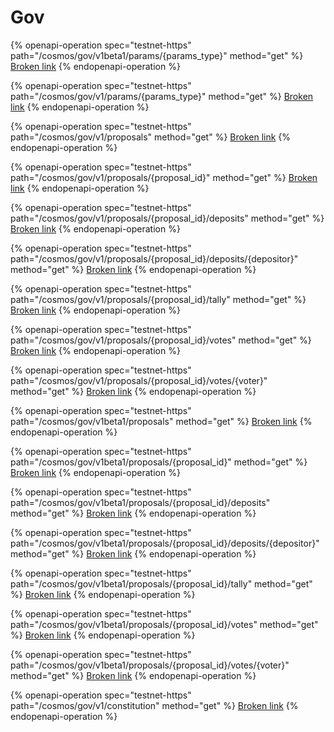 # Gov

{% openapi-operation spec="testnet-https" path="/cosmos/gov/v1beta1/params/{params_type}" method="get" %}
[Broken link](broken-reference)
{% endopenapi-operation %}

{% openapi-operation spec="testnet-https" path="/cosmos/gov/v1/params/{params_type}" method="get" %}
[Broken link](broken-reference)
{% endopenapi-operation %}

{% openapi-operation spec="testnet-https" path="/cosmos/gov/v1/proposals" method="get" %}
[Broken link](broken-reference)
{% endopenapi-operation %}

{% openapi-operation spec="testnet-https" path="/cosmos/gov/v1/proposals/{proposal_id}" method="get" %}
[Broken link](broken-reference)
{% endopenapi-operation %}

{% openapi-operation spec="testnet-https" path="/cosmos/gov/v1/proposals/{proposal_id}/deposits" method="get" %}
[Broken link](broken-reference)
{% endopenapi-operation %}

{% openapi-operation spec="testnet-https" path="/cosmos/gov/v1/proposals/{proposal_id}/deposits/{depositor}" method="get" %}
[Broken link](broken-reference)
{% endopenapi-operation %}

{% openapi-operation spec="testnet-https" path="/cosmos/gov/v1/proposals/{proposal_id}/tally" method="get" %}
[Broken link](broken-reference)
{% endopenapi-operation %}

{% openapi-operation spec="testnet-https" path="/cosmos/gov/v1/proposals/{proposal_id}/votes" method="get" %}
[Broken link](broken-reference)
{% endopenapi-operation %}

{% openapi-operation spec="testnet-https" path="/cosmos/gov/v1/proposals/{proposal_id}/votes/{voter}" method="get" %}
[Broken link](broken-reference)
{% endopenapi-operation %}

{% openapi-operation spec="testnet-https" path="/cosmos/gov/v1beta1/proposals" method="get" %}
[Broken link](broken-reference)
{% endopenapi-operation %}

{% openapi-operation spec="testnet-https" path="/cosmos/gov/v1beta1/proposals/{proposal_id}" method="get" %}
[Broken link](broken-reference)
{% endopenapi-operation %}

{% openapi-operation spec="testnet-https" path="/cosmos/gov/v1beta1/proposals/{proposal_id}/deposits" method="get" %}
[Broken link](broken-reference)
{% endopenapi-operation %}

{% openapi-operation spec="testnet-https" path="/cosmos/gov/v1beta1/proposals/{proposal_id}/deposits/{depositor}" method="get" %}
[Broken link](broken-reference)
{% endopenapi-operation %}

{% openapi-operation spec="testnet-https" path="/cosmos/gov/v1beta1/proposals/{proposal_id}/tally" method="get" %}
[Broken link](broken-reference)
{% endopenapi-operation %}

{% openapi-operation spec="testnet-https" path="/cosmos/gov/v1beta1/proposals/{proposal_id}/votes" method="get" %}
[Broken link](broken-reference)
{% endopenapi-operation %}

{% openapi-operation spec="testnet-https" path="/cosmos/gov/v1beta1/proposals/{proposal_id}/votes/{voter}" method="get" %}
[Broken link](broken-reference)
{% endopenapi-operation %}

{% openapi-operation spec="testnet-https" path="/cosmos/gov/v1/constitution" method="get" %}
[Broken link](broken-reference)
{% endopenapi-operation %}
